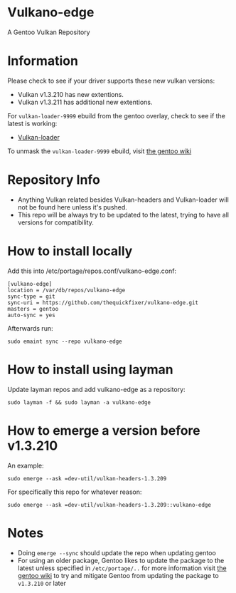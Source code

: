 # Vulkano-edge

A Gentoo Vulkan Repository

# Information

Please check to see if your driver supports these new vulkan versions:

- Vulkan v1.3.210 has new extentions.
- Vulkan v1.3.211 has additional new extentions.

For ```vulkan-loader-9999``` ebuild from the gentoo overlay, check to see if the latest is working:

- [Vulkan-loader](https://github.com/KhronosGroup/Vulkan-Loader/actions)

To unmask the ```vulkan-loader-9999``` ebuild, visit [the gentoo wiki](https://wiki.gentoo.org)

# Repository Info

- Anything Vulkan related besides Vulkan-headers and Vulkan-loader will not be found here unless it's pushed.
- This repo will be always try to be updated to the latest, trying to have all versions for compatibility.

# How to install locally

Add this into /etc/portage/repos.conf/vulkano-edge.conf:

```
[vulkano-edge]
location = /var/db/repos/vulkano-edge
sync-type = git
sync-uri = https://github.com/thequickfixer/vulkano-edge.git
masters = gentoo
auto-sync = yes
```
Afterwards run:

```
sudo emaint sync --repo vulkano-edge
```
# How to install using layman

Update layman repos and add vulkano-edge as a repository:

```
sudo layman -f && sudo layman -a vulkano-edge
```
# How to emerge a version before v1.3.210

An example:

```
sudo emerge --ask =dev-util/vulkan-headers-1.3.209
```

For specifically this repo for whatever reason:

```
sudo emerge --ask =dev-util/vulkan-headers-1.3.209::vulkano-edge
```

# Notes

- Doing ```emerge --sync``` should update the repo when updating gentoo
- For using an older package, Gentoo likes to update the package to the latest unless specified in ```/etc/portage/..``` for more information visit [the gentoo wiki](https://wiki.gentoo.org) to try and mitigate Gentoo from updating the package to ```v1.3.210``` or later
